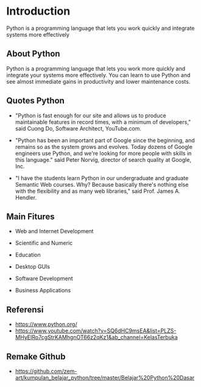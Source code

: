 # Introduction

Python is a programming language that lets you work quickly and integrate systems more effectively

## About Python

Python is a programming language that lets you work more quickly and integrate your systems more effectively.
You can learn to use Python and see almost immediate gains in productivity and lower maintenance costs.

## Quotes Python

* "Python is fast enough for our site and allows us to produce maintainable features in record times, with a minimum of developers," said Cuong Do, Software Architect, YouTube.com.

* "Python has been an important part of Google since the beginning, and remains so as the system grows and evolves. Today dozens of Google engineers use Python, and we're looking for more people with skills in this language." said Peter Norvig, director of search quality at Google, Inc.

* "I have the students learn Python in our undergraduate and graduate Semantic Web courses. Why? Because basically there's nothing else with the flexibility and as many web libraries," said Prof. James A. Hendler.

## Main Fitures

* Web and Internet Development

* Scientific and Numeric

* Education

* Desktop GUIs

* Software Development

* Business Applications

## Referensi

* https://www.python.org/
* https://www.youtube.com/watch?v=SQ6dHC9msEA&list=PLZS-MHyEIRo7cgStrKAMhgnOT66z2qKz1&ab_channel=KelasTerbuka

## Remake Github

* https://github.com/zem-art/kumpulan_belajar_python/tree/master/Belajar%20Python%20Dasar